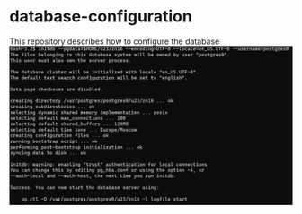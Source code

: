 # database-configuration
This repository describes how to configure the database
![Вывод команды](/images/picture-1.png)
